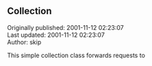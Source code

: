 ## Collection  
Originally published: 2001-11-12 02:23:07  
Last updated: 2001-11-12 02:23:07  
Author: skip   
  
This simple collection class forwards requests to